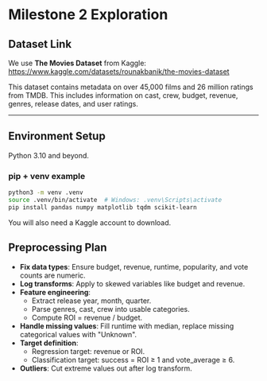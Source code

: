 # Milestone 2 Exploration

## Dataset Link
We use **The Movies Dataset** from Kaggle:  
https://www.kaggle.com/datasets/rounakbanik/the-movies-dataset

This dataset contains metadata on over 45,000 films and 26 million ratings from TMDB. This includes information on cast, crew, budget, revenue, genres, release dates, and user ratings.

---

## Environment Setup

Python 3.10 and beyond.

### pip + venv example
```bash
python3 -m venv .venv
source .venv/bin/activate  # Windows: .venv\Scripts\activate
pip install pandas numpy matplotlib tqdm scikit-learn
```

You will also need a Kaggle account to download.


## Preprocessing Plan

- **Fix data types**: Ensure budget, revenue, runtime, popularity, and vote counts are numeric.  
- **Log transforms**: Apply to skewed variables like budget and revenue.  
- **Feature engineering**:  
  - Extract release year, month, quarter.  
  - Parse genres, cast, crew into usable categories.  
  - Compute ROI = revenue / budget.  
- **Handle missing values**: Fill runtime with median, replace missing categorical values with "Unknown".  
- **Target definition**:  
  - Regression target: revenue or ROI.  
  - Classification target: success = ROI ≥ 1 and vote_average ≥ 6.  
- **Outliers**: Cut extreme values out after log transform.  


